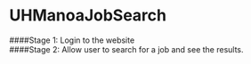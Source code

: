 UHManoaJobSearch
================
####Stage 1:  Login to the website <img src="http://www.wiredsystems.com/blog/wp-content/uploads/2012/05/checkmark.jpg" width = "10" height = "10"/> <br>
####Stage 2: Allow user to search for a job and see the results. <img src="http://www.clker.com/cliparts/7/d/b/0/11954453151817762013molumen_red_square_error_warning_icon.svg.med.png" width = "10" height = "10"/>